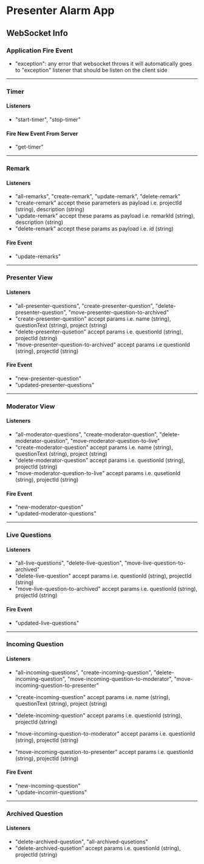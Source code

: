 # Presenter Alarm App

## WebSocket Info

### Application Fire Event

- "exception": any error that websocket throws it will automatically goes to "exception" listener that should be listen on the client side

---

### Timer

#### Listeners

- "start-timer", "stop-timer"

#### Fire New Event From Server

- "get-timer"

---

### Remark

#### Listeners

- "all-remarks", "create-remark", "update-remark", "delete-remark"
- "create-remark" accept these parameters as payload i.e. projectId (string), description (string)
- "update-remark" accept these params as payload i.e. remarkId (string), description (string)
- "delete-remark" accept these params as payload i.e. id (string)

#### Fire Event

- "update-remarks"

---

### Presenter View

#### Listeners

- "all-presenter-questions", "create-presenter-question", "delete-presenter-question", "move-presenter-question-to-archived"
- "create-presenter-question" accept params i.e. name (string), questionText (string), project (string)
- "delete-presenter-qusetion" accept params i.e. questionId (string), projectId (string)
- "move-presenter-question-to-archived" accept params i.e questionId (string), projectId (string)

#### Fire Event

- "new-presenter-question"
- "updated-presenter-questions"

---

### Moderator View

#### Listeners

- "all-moderator-questions", "create-moderator-question", "delete-moderator-question", "move-moderator-question-to-live"
- "create-moderator-question" accept params i.e. name (string), questionText (string), project (string)
- "delete-moderator-question" accept params i.e. questionId (string), projectId (string)
- "move-moderator-question-to-live" accept params i.e. qusetionId (string), projectId (string)

#### Fire Event

- "new-moderator-question"
- "updated-moderator-questions"

---

### Live Questions

#### Listeners

- "all-live-questions", "delete-live-question", "move-live-question-to-archived"
- "delete-live-question" accept params i.e. questionId (string), projectId (string)
- "move-live-question-to-archived" accept params i.e. questionId (string), projectId (string)

#### Fire Event

- "updated-live-questions"

---

### Incoming Question

#### Listeners

- "all-incoming-questions", "create-incoming-question", "delete-incoming-question", "move-incoming-question-to-moderator", "move-incoming-question-to-presenter"

- "create-incoming-question" accept params i.e. name (string), questionText (string), project (string)
- "delete-incoming-question" accept params i.e. questionId (string), projectId (string)
- "move-incoming-question-to-moderator" accept params i.e. questionId (string), projectId (string)
- "move-incoming-question-to-presenter" accept params i.e. questionId (string), projectId (string)

#### Fire Event

- "new-incoming-question"
- "update-incomin-questions"

---

### Archived Question

#### Listeners

- "delete-archived-question", "all-archived-qusetions"
- "delete-archived-qusetion" accept params i.e. questionId (string), projectId (string)
